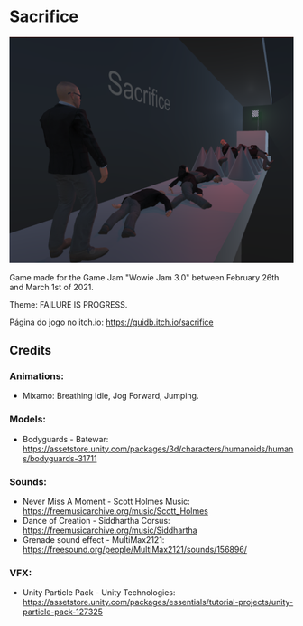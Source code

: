 # Sacrifice
<p align="center">
  <img src="Screenshots/Cover.png">
</p>

Game made for the Game Jam "Wowie Jam 3.0" between February 26th and March 1st of 2021.

Theme: FAILURE IS PROGRESS.

Página do jogo no itch.io: https://guidb.itch.io/sacrifice

## Credits

### Animations:

- Mixamo: Breathing Idle, Jog Forward, Jumping.

### Models:

- Bodyguards - Batewar: https://assetstore.unity.com/packages/3d/characters/humanoids/humans/bodyguards-31711

### Sounds:

- Never Miss A Moment - Scott Holmes Music: https://freemusicarchive.org/music/Scott_Holmes
- Dance of Creation - Siddhartha Corsus: https://freemusicarchive.org/music/Siddhartha
- Grenade sound effect - MultiMax2121: https://freesound.org/people/MultiMax2121/sounds/156896/

### VFX:

- Unity Particle Pack - Unity Technologies: https://assetstore.unity.com/packages/essentials/tutorial-projects/unity-particle-pack-127325
